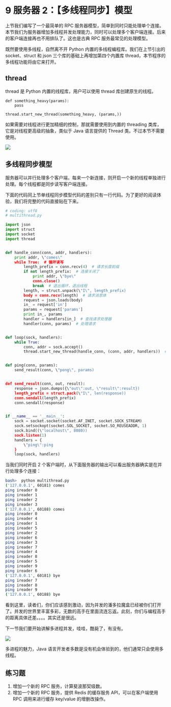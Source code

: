 # 9 服务器 2：【多线程同步】模型

上节我们编写了一个最简单的 RPC 服务器模型，简单到同时只能处理单个连接。本节我们为服务器增加多线程并发处理能力，同时可以处理多个客户端连接。后来的客户端连接再也不用排队了。这也是古典 RPC 服务最常见的处理模型。

既然要使用多线程，自然离不开 Python 内置的多线程编程库。我们在上节引出的 socket、struct 和 json 三个库的基础上再增加第四个内置库 thread，本节程序的多线程功能将由它来打开。

thread
--
thread 是 Python 内置的线程库，用户可以使用 thread 库创建原生的线程。
```
def something_heavy(params):
    pass
    
thread.start_new_thread(something_heavy, (params,))
```
如果需要对线程进行更加精细的控制，那就需要使用到内置的 threading 类库，它是对线程更高级的抽象，类似于 Java 语言提供的 Thread 类。不过本节不需要使用。

![](https://user-gold-cdn.xitu.io/2018/5/16/163686a461346432?w=781&h=396&f=png&s=36885)

多线程同步模型
--
服务器可以并行处理多个客户端，每来一个新连接，则开启一个新的线程单独进行处理。每个线程都是同步读写客户端连接。

下面的代码同上节单线程同步模型代码的差别只有一行代码。为了更好的阅读体验，我们将完整的代码直接贴在下来。
```py
# coding: utf8
# multithread.py

import json
import struct
import socket
import thread


def handle_conn(conn, addr, handlers):
    print addr, \"comes\"
    while True:  # 循环读写
        length_prefix = conn.recv(4)  # 请求长度前缀
        if not length_prefix:  # 连接关闭了
            print addr, \"bye\"
            conn.close()
            break  # 退出循环，退出线程
        length, = struct.unpack(\"I\", length_prefix)
        body = conn.recv(length)  # 请求消息体  
        request = json.loads(body)
        in_ = request['in']
        params = request['params']
        print in_, params
        handler = handlers[in_]  # 查找请求处理器
        handler(conn, params)  # 处理请求


def loop(sock, handlers):
    while True:
        conn, addr = sock.accept()
        thread.start_new_thread(handle_conn, (conn, addr, handlers))  # 开启新线程进行处理，就这行代码不一样


def ping(conn, params):
    send_result(conn, \"pong\", params)


def send_result(conn, out, result):
    response = json.dumps({\"out\":out, \"result\":result})
    length_prefix = struct.pack(\"I\", len(response))
    conn.sendall(length_prefix)
    conn.sendall(response)


if __name__ == '__main__':
    sock = socket.socket(socket.AF_INET, socket.SOCK_STREAM)
    sock.setsockopt(socket.SOL_SOCKET, socket.SO_REUSEADDR, 1)
    sock.bind((\"localhost\", 8080))
    sock.listen(1)
    handlers = {
        \"ping\":ping
    }
    loop(sock, handlers)
```
当我们同时开启 2 个客户端时，从下面服务器的输出可以看出服务器确实是在并行处理多个连接：
```sh
bash>  python multithread.py
('127.0.0.1', 60181) comes
ping ireader 0
ping ireader 1
ping ireader 2
ping ireader 3
('127.0.0.1', 60188) comes
ping ireader 0
ping ireader 4
ping ireader 1
ping ireader 5
ping ireader 2
ping ireader 6
ping ireader 3
ping ireader 7
ping ireader 4
ping ireader 8
ping ireader 5
ping ireader 9
ping ireader 6
('127.0.0.1', 60181) bye
ping ireader 7
ping ireader 8
ping ireader 9
('127.0.0.1', 60188) bye
```

看到这里，读者们，你们应该感到激动，因为并发的潘多拉魔盒已经被你们打开了。并发的世界里丰富多彩，无数的高手在里面流连忘返。此刻，你们与编程高手的距离具体还差。。。。其实还是很远。

下一节我们要开始讲解多进程并发，哇哇，酷毙了，有没有。

![](https://user-gold-cdn.xitu.io/2018/5/19/163761b9752e1261?w=272&h=160&f=png&s=24745)

多进程的魅力，Java 语言开发者多数是没有机会体验到的，他们通常只会使用多线程。

练习题
--
1. 增加一个新的 RPC 服务，计算斐波那契级数。
2. 增加一个新的 RPC 服务，提供 Redis 的缓存服务 API，可以在客户端使用 RPC 调用来进行缓存 key/value 的增删改操作。



